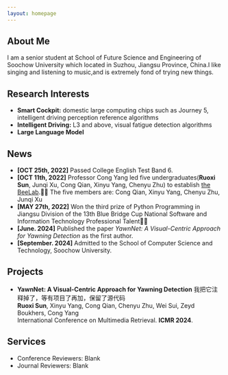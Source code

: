 ```yaml
---
layout: homepage
---
```


## About Me

I am a senior student at School of Future Science and Engineering of Soochow University which located in Suzhou, Jiangsu Province, China.I like singing and listening to music,and is extremely fond of trying new things.

## Research Interests

- **Smart Cockpit:** domestic large computing chips such as Journey 5, intelligent driving perception
reference algorithms
- **Intelligent Driving:** L3 and above, visual fatigue detection algorithms
- **Large Language Model** 

## News

- **[OCT 25th, 2022]**  Passed College English Test Band 6.
- **[OCT 11th, 2022]**  Professor Cong Yang led five undergraduates(**Ruoxi Sun**, Junqi Xu, Cong Qian, Xinyu Yang, Chenyu Zhu) to establish [the BeeLab](https://beelab955.github.io).🎉✨ The five members are: Cong Qian, Xinyu Yang, Chenyu Zhu, Junqi Xu
- **[MAY 27th, 2022]** Won the third prize of Python Programming in Jiangsu Division of the 13th Blue Bridge Cup National Software and Information Technology Professional Talent🎉✨
- **[June. 2024]** Published the paper *YawnNet: A Visual-Centric Approach for Yawning Detection* as the first author.
- **[September. 2024]** Admitted to the School of Computer Science and Technology, Soochow University.

## Projects

- **YawnNet: A Visual-Centric Approach for Yawning Detection**   我把它注释掉了，等有项目了再加，保留了源代码
  <br>
  **Ruoxi Sun**, Xinyu Yang, Cong Qian, Chenyu Zhu, Wei Sui, Zeyd Boukhers, Cong Yang
  <br>
  International Conference on Multimedia Retrieval. **ICMR 2024**.
  <br>

<!-- - **Learning to Self-Train for Semi-Supervised Few-Shot Classification**
  <br>
  Xinzhe Li, Qianru Sun, **Yaoyao Liu**, Shibao Zheng, Qin Zhou, Tat-Seng Chua, Bernt Schiele
  <br>
  33rd Conference on Neural Information Processing Systems. **NeurIPS 2019**.
  <br>
  [[PDF](http://papers.nips.cc/paper/9216-learning-to-self-train-for-semi-supervised-few-shot-classification.pdf)] [[Code](https://github.com/xinzheli1217/learning-to-self-train)]

- **Meta-Transfer Learning for Few-Shot Learning**
  <br>
  Qianru Sun\*, **Yaoyao Liu\***, Tat-Seng Chua, Bernt Schiele
  <br>
  IEEE Conference on Computer Vision and Pattern Recognition. **CVPR 2019**.
  <br>
  [[PDF](http://openaccess.thecvf.com/content_CVPR_2019/papers/Sun_Meta-Transfer_Learning_for_Few-Shot_Learning_CVPR_2019_paper.pdf)] [[Code](https://github.com/yaoyao-liu/meta-transfer-learning)] [[Project](https://mtl.yyliu.net/)]
 -->
## Services

- Conference Reviewers: Blank
- Journal Reviewers: Blank
